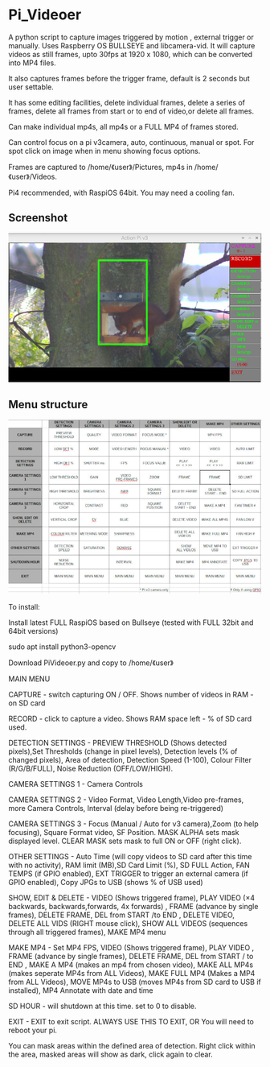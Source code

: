# Pi_Videoer

A python script to capture images triggered by motion , external trigger or manually. Uses Raspberry OS BULLSEYE and libcamera-vid.
It will capture videos as still frames, upto 30fps at 1920 x 1080, which can be converted into MP4 files.

lt also captures frames before the trigger frame, default is 2 seconds but user settable.

lt has some editing facilities, delete individual frames, delete a series of frames, delete all frames from start or to end of video,or delete all frames.

Can make individual mp4s, all mp4s  or a FULL MP4 of frames stored.

Can control focus on a pi v3camera, auto, continuous,  manual or spot. For spot click on image when in menu showing focus options.

Frames are captured to /home/《user》/Pictures, mp4s in /home/《user》/Videos.

Pi4 recommended, with RaspiOS 64bit. You may need a cooling fan.

## Screenshot

![screenshot](screen002.jpg)

## Menu structure

![Menus](menus.jpg)

To install:

Install latest FULL RaspiOS based on Bullseye (tested with FULL 32bit and 64bit versions)

sudo apt install python3-opencv

Download PiVideoer.py and copy to /home/《user》

MAIN MENU

CAPTURE - switch capturing ON / OFF. Shows number of videos in RAM - on SD card

RECORD  - click to capture a video. Shows RAM space left - % of SD card used.

DETECTION SETTINGS - PREVIEW THRESHOLD (Shows detected pixels),Set Thresholds (change in pixel levels), Detection levels (% of changed pixels), Area of detection, Detection Speed (1-100), Colour Filter (R/G/B/FULL), Noise Reduction (OFF/LOW/HIGH).

CAMERA SETTINGS 1 -  Camera Controls

CAMERA SETTINGS 2 - Video Format, Video Length,Video pre-frames, more Camera Controls, Interval (delay before being re-triggered)

CAMERA SETTINGS 3 -  Focus (Manual / Auto for v3 camera),Zoom (to help focusing), Square Format video, SF Position. MASK ALPHA sets mask displayed level. CLEAR MASK sets mask to full ON or OFF (right click).

OTHER SETTINGS    - Auto Time (will copy videos to SD card after this time with no activity), RAM limit (MB),SD Card Limit (%), SD FULL Action, FAN TEMPS (if GPIO enabled), EXT TRIGGER to trigger an external camera (if GPIO enabled), Copy JPGs to USB (shows % of USB used)

SHOW, EDIT & DELETE     - VIDEO (Shows triggered frame), PLAY VIDEO (×4 backwards, backwards,forwards, 4x forwards) , FRAME (advance by single frames), DELETE FRAME, DEL from START /to END , DELETE VIDEO, DELETE ALL VIDS (RIGHT mouse click), SHOW ALL VIDEOS (sequences through all triggered frames), MAKE MP4 menu

MAKE MP4  - Set MP4 FPS, VIDEO (Shows triggered frame), PLAY VIDEO , FRAME (advance by single frames), DELETE FRAME, DEL from START / to END , MAKE A MP4 (makes an mp4 from chosen video), MAKE ALL MP4s (makes seperate MP4s from ALL Videos), MAKE FULL MP4 (Makes a MP4 from ALL Videos), MOVE MP4s to USB (moves MP4s from SD card to USB if installed), MP4 Annotate with date and time

SD HOUR - will shutdown at this time. set to 0 to disable.

EXIT - EXIT to exit script. ALWAYS USE THIS TO EXIT, OR You will need to reboot your pi.

You can mask areas within the defined area of detection. Right click within the area, masked areas will show as dark, click again to clear.
